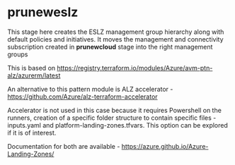 # pruneweslz

This stage here creates the ESLZ management group hierarchy along with default policies and initiatives. It moves the management and connectivity subscription created in **prunewcloud** stage into the right management groups

This is based on https://registry.terraform.io/modules/Azure/avm-ptn-alz/azurerm/latest 

An alternative to this pattern module is ALZ accelerator - https://github.com/Azure/alz-terraform-accelerator 

Accelerator is not used in this case because it requires Powershell on the runners, creation of a specific folder structure to contain specific files - inputs.yaml and platform-landing-zones.tfvars. This option can be explored if it is of interest.

Documentation for both are available - https://azure.github.io/Azure-Landing-Zones/
